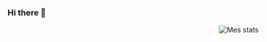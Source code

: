 ### Hi there 👋

<img align="right" alt="Mes stats" src="https://github-readme-stats.vercel.app/api?username=Jerome226&show_icons=true&hide_border=true&theme=radical"/>
